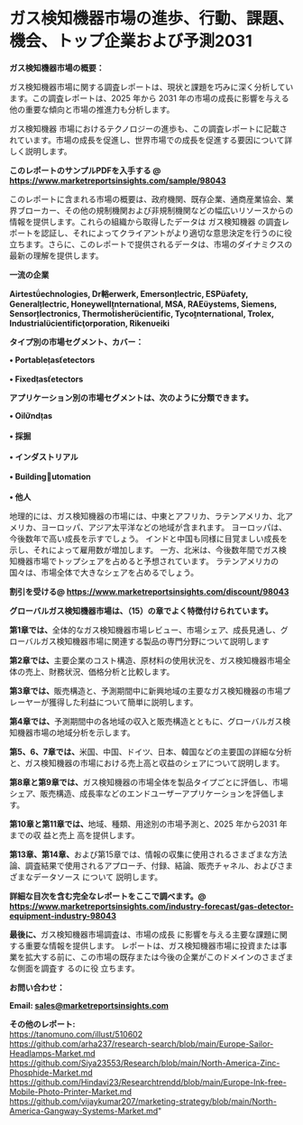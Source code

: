 # ガス検知機器市場の進歩、行動、課題、機会、トップ企業および予測2031

<strong><b>ガス検知機器市場の概要：</b></strong>

ガス検知機器市場に関する調査レポートは、現状と課題を巧みに深く分析しています。この調査レポートは、2025 年から 2031 年の市場の成長に影響を与える他の重要な傾向と市場の推進力も分析します。

ガス検知機器 市場におけるテクノロジーの進歩も、この調査レポートに記載されています。市場の成長を促進し、世界市場での成長を促進する要因について詳しく説明します。

<strong>このレポートのサンプルPDFを入手する @ <a href=https://www.marketreportsinsights.com/sample/98043>https://www.marketreportsinsights.com/sample/98043</a></strong>

このレポートに含まれる市場の概要は、政府機関、既存企業、通商産業協会、業界ブローカー、その他の規制機関および非規制機関などの幅広いリソースからの情報を提供します。これらの組織から取得したデータは ガス検知機器 の調査レポートを認証し、それによってクライアントがより適切な意思決定を行うのに役立ちます。さらに、このレポートで提供されるデータは、市場のダイナミクスの最新の理解を提供します。

<strong>一流の企業</strong>

<strong><b>Airtestechnologies, Dr輍erwerk, Emersonlectric, ESPafety, Generallectric, Honeywellnternational, MSA, RAEystems, Siemens, Sensorlectronics, Thermoishercientific, Tyconternational, Trolex, Industrialcientificorporation, Rikeneiki</b></strong>

<strong><b>タイプ別の市場セグメント、カバー：</b></strong>

<strong>• Portableasetectors<br><br>• Fixedasetectors</strong>

<strong><b>アプリケーション別の市場セグメントは、次のように分類できます。</b></strong>

<strong>• Oilndas<br><br>• 採掘<br><br>• インダストリアル<br><br>• Buildingutomation<br><br>• 他人</strong>

 地理的には、ガス検知機器の市場には、中東とアフリカ、ラテンアメリカ、北アメリカ、ヨーロッパ、アジア太平洋などの地域が含まれます。 ヨーロッパは、今後数年で高い成長を示すでしょう。 インドと中国も同様に目覚ましい成長を示し、それによって雇用数が増加します。 一方、北米は、今後数年間でガス検知機器市場でトップシェアを占めると予想されています。 ラテンアメリカの国々は、市場全体で大きなシェアを占めるでしょう。

<strong>割引を受ける@ <a href=https://www.marketreportsinsights.com/discount/98043>https://www.marketreportsinsights.com/discount/98043</a></strong>

<strong><b>グローバルガス検知機器市場は、（15）の章でよく特徴付けられています。</b></strong>

<strong><b>第</b></strong><strong><b>1章では、</b></strong>全体的なガス検知機器市場レビュー、市場シェア、成長見通し、グローバルガス検知機器市場に関連する製品の専門分野について説明します

<strong><b>第2章では、</b></strong>主要企業のコスト構造、原材料の使用状況を、ガス検知機器市場全体の売上、財務状況、価格分析と比較します。

<strong><b>第3章では、</b></strong>販売構造と、予測期間中に新興地域の主要なガス検知機器の市場プレーヤーが獲得した利益について簡単に説明します。

<strong><b>第4章では、</b></strong>予測期間中の各地域の収入と販売構造とともに、グローバルガス検知機器市場の地域分析を示します。

<strong><b>第5、6、7章では、</b></strong>米国、中国、ドイツ、日本、韓国などの主要国の詳細な分析と、ガス検知機器の市場における売上高と収益のシェアについて説明します。

<strong><b>第8章と第9章では、</b></strong>ガス検知機器の市場全体を製品タイプごとに評価し、市場シェア、販売構造、成長率などのエンドユーザーアプリケーションを評価します。

<strong><b>第10章と第11章では、</b></strong>地域、種類、用途別の市場予測と、2025 年から2031 年までの収 益と売上 高を提供します。

<strong><b>第13章、第14章、</b></strong>および第15章では、情報の収集に使用されるさまざまな方法論、調査結果で使用されるアプローチ、付録、結論、販売チャネル、およびさまざまなデータソース について 説明します。

<strong>詳細な目次を含む完全なレポートをここで調べます。@ <a href=https://www.marketreportsinsights.com/industry-forecast/gas-detector-equipment-industry-98043>https://www.marketreportsinsights.com/industry-forecast/gas-detector-equipment-industry-98043</a></strong>

<strong><b>最後に、</b></strong>ガス検知機器市場調査は、市場の成長 に影響を</a>与える主要な課題に関する重要な情報を提供します。 レポートは、ガス検知機器市場に投資または事業を拡大する前に、この市場の既存または今後の企業がこのドメインのさまざまな側面を調査す るのに役 立ちます。

<strong><b>お問い合わせ：</b></strong>

<strong>Email: </strong><a href=mailto:sales@marketreportsinsights.com><strong>sales@marketreportsinsights.com</strong></a>

<strong>その他のレポート:</strong>
<br>
<a href=https://tanomuno.com/illust/510602>https://tanomuno.com/illust/510602</a>
<br>
<a href=https://github.com/arha237/research-search/blob/main/Europe-Sailor-Headlamps-Market.md>https://github.com/arha237/research-search/blob/main/Europe-Sailor-Headlamps-Market.md</a>
<br>
<a href=https://github.com/Siya23553/Research/blob/main/North-America-Zinc-Phosphide-Market.md>https://github.com/Siya23553/Research/blob/main/North-America-Zinc-Phosphide-Market.md</a>
<br>
<a href=https://github.com/Hindavi23/Researchtrendd/blob/main/Europe-Ink-free-Mobile-Photo-Printer-Market.md>https://github.com/Hindavi23/Researchtrendd/blob/main/Europe-Ink-free-Mobile-Photo-Printer-Market.md</a>
<br>
<a href=https://github.com/vijaykumar207/marketing-strategy/blob/main/North-America-Gangway-Systems-Market.md>https://github.com/vijaykumar207/marketing-strategy/blob/main/North-America-Gangway-Systems-Market.md</a>"
